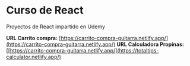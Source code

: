 # Curso de React
Proyectos de React impartido en Udemy

**URL Carrito compra:** [https://carrito-compra-guitarra.netlify.app/](https://carrito-compra-guitarra.netlify.app/)
**URL Calculadora Propinas:** [[https://carrito-compra-guitarra.netlify.app/](https://totaltips-calculator.netlify.app/)

